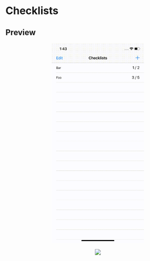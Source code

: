 # Checklists

## Preview

<p align="center">
  <img width="50%" src="Screenshots/preview1.gif">
</p>

<p align="center">
  <img width="50%" src="Screenshots/preview2.gif">
</p>
